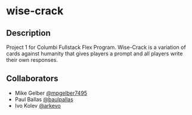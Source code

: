 # wise-crack

## Description

Project 1 for Columbi Fullstack Flex Program. Wise-Crack is a variation of cards against humanity that gives players a prompt and all players write their own responses.

## Collaborators

- Mike Gelber [@mpgelber7495](https://github.com/mpgelber7495)
- Paul Ballas [@baulpallas](https://github.com/baulpallas)
- Ivo Kolev [@arkevo](https://github.com/arkevo)
